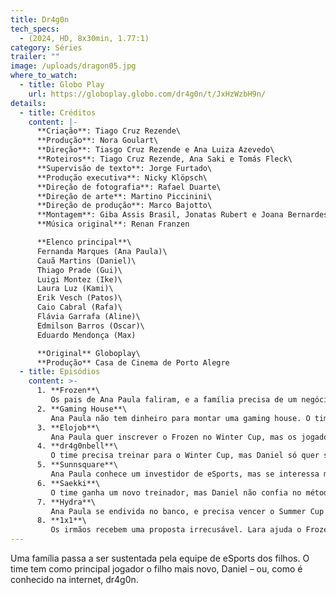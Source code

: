 ```yaml
---
title: Dr4g0n
tech_specs:
  - (2024, HD, 8x30min, 1.77:1)
category: Séries
trailer: ""
image: /uploads/dragon05.jpg
where_to_watch:
  - title: Globo Play
    url: https://globoplay.globo.com/dr4g0n/t/JxHzWzbH9n/
details:
  - title: Créditos
    content: |-
      **Criação**: Tiago Cruz Rezende\
      **Produção**: Nora Goulart\
      **Direção**: Tiasgo Cruz Rezende e Ana Luiza Azevedo\
      **Roteiros**: Tiago Cruz Rezende, Ana Saki e Tomás Fleck\
      **Supervisão de texto**: Jorge Furtado\
      **Produção executiva**: Nicky Klöpsch\
      **Direção de fotografia**: Rafael Duarte\
      **Direção de arte**: Martino Piccinini\
      **Direção de produção**: Marco Bajotto\
      **Montagem**: Giba Assis Brasil, Jonatas Rubert e Joana Bernardes\
      **Música original**: Renan Franzen

      **Elenco principal**\
      Fernanda Marques (Ana Paula)\
      Cauã Martins (Daniel)\
      Thiago Prade (Gui)\
      Luigi Montez (Ike)\
      Laura Luz (Kami)\
      Erik Vesch (Patos)\
      Caio Cabral (Rafa)\
      Flávia Garrafa (Aline)\
      Edmilson Barros (Oscar)\
      Eduardo Mendonça (Max)

      **Original** Globoplay\
      **Produção** Casa de Cinema de Porto Alegre
  - title: Episódios
    content: >-
      1. **Frozen**\
         Os pais de Ana Paula faliram, e a família precisa de um negócio novo. Por sorte, ela acaba de descobrir que seu irmão mais novo Daniel é um gênio no jogo Full Force.
      2. **Gaming House**\
         Ana Paula não tem dinheiro para montar uma gaming house. O time disputa as posições de cada um no jogo, pois ninguém quer ser Suporte. Aline e Oscar investigam a índole de Daniel.
      3. **Elojob**\
         Ana Paula quer inscrever o Frozen no Winter Cup, mas os jogadores não têm ranking suficiente. Max acusa Daniel de fazer Elojob. Os pais tentam corrigir a alimentação dos jovens.
      4. **dr4g0nbell**\
         O time precisa treinar para o Winter Cup, mas Daniel só quer saber da Streamer Bell. Ana Paula tenta escolher entre Gui ou Rafa. Os pais se preocupam com a sexualidade da filha.
      5. **Sunnsquare**\
         Ana Paula conhece um investidor de eSports, mas se interessa mais por sua assistente. Enquanto isso, os nervos dos jogadores são colocados à prova nas eliminatórias do Winter Cup.
      6. **Saekki**\
         O time ganha um novo treinador, mas Daniel não confia no método exigente dele. Ana Paula descobre a verdade sobre Horang. Os pais acolhem os jovens exaustos.
      7. **Hydra**\
         Ana Paula se endivida no banco, e precisa vencer o Summer Cup a qualquer custo. Daniel implica com o prêmio de MVP de Ike. Kami cogita trocar de time. Lara tem um dilema ético.
      8. **1x1**\
         Os irmãos recebem uma proposta irrecusável. Lara ajuda o Frozen a revogar a decisão do Summer Cup. Daniel quer enfrentar Horang no 1x1. Os pais temem o ninho vazio.
---
```

Uma família passa a ser sustentada pela equipe de eSports dos filhos. O time tem como principal jogador o filho mais novo, Daniel – ou, como é conhecido na internet, dr4g0n.